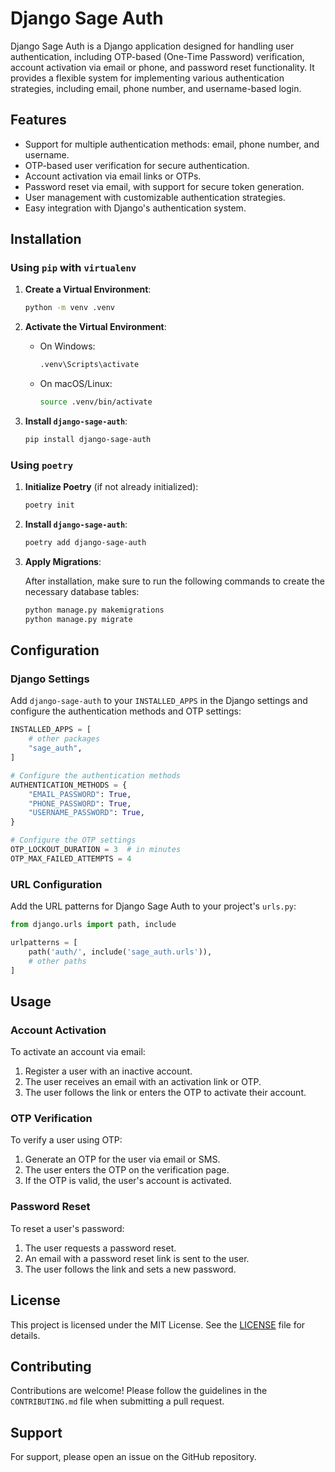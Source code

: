 # Django Sage Auth
Django Sage Auth is a Django application designed for handling user authentication, including OTP-based (One-Time Password) verification, account activation via email or phone, and password reset functionality. It provides a flexible system for implementing various authentication strategies, including email, phone number, and username-based login.

## Features

- Support for multiple authentication methods: email, phone number, and username.
- OTP-based user verification for secure authentication.
- Account activation via email links or OTPs.
- Password reset via email, with support for secure token generation.
- User management with customizable authentication strategies.
- Easy integration with Django's authentication system.

## Installation

### Using `pip` with `virtualenv`

1. **Create a Virtual Environment**:

    ```bash
    python -m venv .venv
    ```

2. **Activate the Virtual Environment**:

   - On Windows:

     ```bash
     .venv\Scripts\activate
     ```

   - On macOS/Linux:

     ```bash
     source .venv/bin/activate
     ```

3. **Install `django-sage-auth`**:

    ```bash
    pip install django-sage-auth
    ```

### Using `poetry`

1. **Initialize Poetry** (if not already initialized):

    ```bash
    poetry init
    ```

2. **Install `django-sage-auth`**:

    ```bash
    poetry add django-sage-auth
    ```

3. **Apply Migrations**:

    After installation, make sure to run the following commands to create the necessary database tables:

    ```bash
    python manage.py makemigrations
    python manage.py migrate
    ```

## Configuration

### Django Settings

Add `django-sage-auth` to your `INSTALLED_APPS` in the Django settings and configure the authentication methods and OTP settings:

```python
INSTALLED_APPS = [
    # other packages
    "sage_auth",
]

# Configure the authentication methods
AUTHENTICATION_METHODS = {
    "EMAIL_PASSWORD": True,
    "PHONE_PASSWORD": True,
    "USERNAME_PASSWORD": True,
}

# Configure the OTP settings
OTP_LOCKOUT_DURATION = 3  # in minutes
OTP_MAX_FAILED_ATTEMPTS = 4
```

### URL Configuration

Add the URL patterns for Django Sage Auth to your project's `urls.py`:

```python
from django.urls import path, include

urlpatterns = [
    path('auth/', include('sage_auth.urls')),
    # other paths
]
```

## Usage

### Account Activation

To activate an account via email:

1. Register a user with an inactive account.
2. The user receives an email with an activation link or OTP.
3. The user follows the link or enters the OTP to activate their account.

### OTP Verification

To verify a user using OTP:

1. Generate an OTP for the user via email or SMS.
2. The user enters the OTP on the verification page.
3. If the OTP is valid, the user's account is activated.

### Password Reset

To reset a user's password:

1. The user requests a password reset.
2. An email with a password reset link is sent to the user.
3. The user follows the link and sets a new password.

## License

This project is licensed under the MIT License. See the [LICENSE](LICENSE) file for details.

## Contributing

Contributions are welcome! Please follow the guidelines in the `CONTRIBUTING.md` file when submitting a pull request.

## Support

For support, please open an issue on the GitHub repository.
